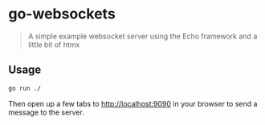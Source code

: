 # go-websockets

> A simple example websocket server using the Echo framework and a little bit of htmx

## Usage

```sh
go run ./
```

Then open up a few tabs to <http://localhost:9090> in your browser to send a message to the server.
